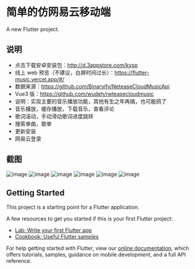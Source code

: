 # 简单的仿网易云移动端

A new Flutter project.

## 说明

- 点击下载安卓安装包：http://d.3appstore.com/kysp
- 线上 web 预览（不建议，白屏时间过长）：https://flutter-music.vercel.app/#/
- 数据来源：https://github.com/Binaryify/NeteaseCloudMusicApi
- Vue3 版：https://github.com/wudeh/neteasecloudmusic
- 说明：实现主要的音乐播放功能，其他有生之年再搞，也可能鸽了
 - 音乐播放，缓存播放，下载音乐，查看评论
 - 歌词滚动，手动滑动歌词进度跳转
 - 搜索单曲，歌单
 - 更新安装
 - 网易云登录


## 截图

![image](./screenshot/comment.png) ![image](./screenshot/comment2.png) ![image](./screenshot/liric.png)
![image](./screenshot/list.png) ![image](./screenshot/list2.png) ![image](./screenshot/search.png)

## Getting Started

This project is a starting point for a Flutter application.

A few resources to get you started if this is your first Flutter project:

- [Lab: Write your first Flutter app](https://flutter.dev/docs/get-started/codelab)
- [Cookbook: Useful Flutter samples](https://flutter.dev/docs/cookbook)

For help getting started with Flutter, view our
[online documentation](https://flutter.dev/docs), which offers tutorials,
samples, guidance on mobile development, and a full API reference.
